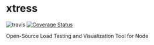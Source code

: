 # xtress
![travis](https://travis-ci.com/Snape-City/xtress.svg?branch=master)
[![Coverage Status](https://coveralls.io/repos/github/Snape-City/xtress/badge.svg?branch=master)](https://coveralls.io/github/Snape-City/xtress?branch=master)

Open-Source Load Testing and Visualization Tool for Node
